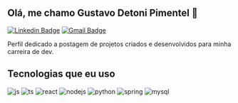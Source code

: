 ## Olá, me chamo Gustavo Detoni Pimentel 👋
[![Linkedin Badge](https://img.shields.io/badge/-LinkedIn-0077b5?style=flat-square&logo=Linkedin&logoColor=white=https://www.linkedin.com/in/gustavodetoni/)](https://www.linkedin.com/in/gustavodetoni/)
[![Gmail Badge](https://img.shields.io/badge/-gustavodetoni2407@gmail.com-0077b5?style=flat-square&logo=Gmail&logoColor=white&link=mailto:gustavodetoni2407@gmail.com)](mailto:gustavodetoni2407@gmail.com)

Perfil dedicado a postagem de projetos criados e desenvolvidos para minha carreira de dev.

## Tecnologias que eu uso

<div style="display: inline_block">
<!--   <img align="center" alt="html5" src="https://img.shields.io/badge/HTML5-E34F26?style=for-the-badge&logo=html5&logoColor=white" />
  <img align="center" alt="css" src="https://img.shields.io/badge/CSS3-1572B6?style=for-the-badge&logo=css3&logoColor=white" /> -->
  <img align="center" alt="js" src="https://img.shields.io/badge/JavaScript-F7DF1E?style=for-the-badge&logo=javascript&logoColor=black" />
  <img align="center" alt="ts" src="https://img.shields.io/badge/TypeScript-007ACC?style=for-the-badge&logo=typescript&logoColor=white" />
  <img align="center" alt="react" src="https://img.shields.io/badge/React-20232A?style=for-the-badge&logo=react&logoColor=61DAFB" />
  <img align="center" alt="nodejs" src="https://img.shields.io/badge/Node.js-43853D?style=for-the-badge&logo=node.js&logoColor=white" />
  <img align="center" alt="python" src="https://img.shields.io/badge/Python-14354C?style=for-the-badge&logo=python&logoColor=white" />
  <img align="center" alt="spring" src="https://img.shields.io/badge/Spring-6DB33F?style=for-the-badge&logo=spring&logoColor=white" />
  <img align="center" alt="mysql" src="https://img.shields.io/badge/MySQL-00000F?style=for-the-badge&logo=mysql&logoColor=white" />
  
</div><br/>
